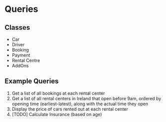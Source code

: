 # Queries

## Classes
- Car
- Driver
- Booking
- Payment
- Rental Centre
- AddOns

## Example Queries
1. Get a list of all bookings at each rental center
2. Get a list of all rental centers in Ireland that open before 9am, ordered by opening time (earliest-latest), along with the actual time they open
3. Display the price of cars rented out at each rental center
4. [TODO] Calculate Insurance (based on age)



